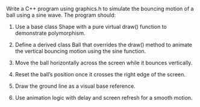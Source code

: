 Write a C++ program using graphics.h to simulate the bouncing motion of a ball using a sine wave. The program should:

1. Use a base class Shape with a pure virtual draw() function to demonstrate polymorphism.

2. Define a derived class Ball that overrides the draw() method to animate the vertical bouncing motion using the sine function.

3. Move the ball horizontally across the screen while it bounces vertically.

4. Reset the ball’s position once it crosses the right edge of the screen.

5. Draw the ground line as a visual base reference.

6. Use animation logic with delay and screen refresh for a smooth motion.
